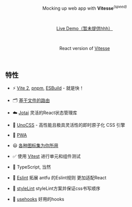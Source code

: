 <p align='center'>
Mocking up web app with <b>Vitesse</b><sup><em>(speed)</em></sup><br>
</p>

<br>

<p align='center'>
<a href="#">Live Demo（暂未提供hhh）</a>
</p>

<br>

<p align='center'>
React version of <a href="https://github.com/antfu/vitesse">  Vitesse</a>
</p>

<br>

## 特性

- ⚡️ [Vite 2](https://github.com/vitejs/vite), [pnpm](https://pnpm.js.org/), [ESBuild](https://github.com/evanw/esbuild) - 就是快！

- 🗂 [基于文件的路由](./src/pages)

- ☁️ [Jotai](https://jotai.org/docs/introduction) 灵活的React状态管理库

- 🎨 [UnoCSS](https://github.com/unocss/unocss) - 高性能且极具灵活性的即时原子化 CSS 引擎

- 📲 [PWA](https://github.com/antfu/vite-plugin-pwa)

- 😃 [各种图标集为你所用](https://github.com/antfu/unocss/tree/main/packages/preset-icons)

- ✅ 使用 [Vitest](http://vitest.dev/) 进行单元和组件测试

- 🦾 TypeScript, 当然

- 🎃 [Eslint](https://github.com/antfu/eslint-config/tree/main/packages/react) 拓展 antfu 的Eslint规则 更加适配React

- 💄 [styleLint](https://stylelint.io/) styleLint方案并保证css书写顺序

- 🎣 [usehooks](https://usehooks-ts.com/) 好用的hooks
